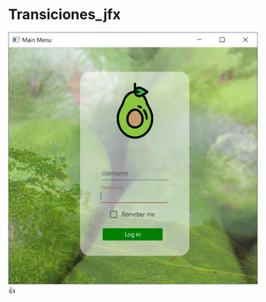 # Transiciones_jfx
![imagen](https://github.com/Viter1/login_jfx/blob/transiciones/login_transiciones.PNG)<br>
:+1:
